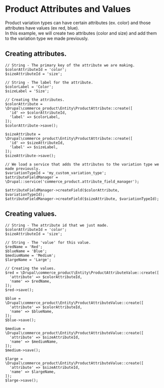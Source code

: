 # Product Attributes and Values
Product variation types can have certain attributes (ex. color) and those attributes have values (ex red, blue).
<br>
In this example, we will create two attributes (color and size) and add them to the variation type we made previously.

## Creating attributes.
```
// String - The primary key of the attribute we are making.
$colorAttributeId = 'color';
$sizeAttributeId = 'size';

// String - The label for the attribute.
$colorLabel = 'Color';
$sizeLabel = 'Size';

// Creating the attributes.
$colorAttribute = \Drupal\commerce_product\Entity\ProductAttribute::create([
  'id' => $colorAttributeId,
  'label' => $colorLabel,
]);
$colorAttribute->save();

$sizeAttribute = \Drupal\commerce_product\Entity\ProductAttribute::create([
  'id' => $sizeAttributeId,
  'label' => $sizeLabel,
]);
$sizeAttribute->save();

// We load a service that adds the attributes to the variation type we made previously.
$variationTypeId = 'my_custom_variation_type';
$attributeFieldManager = \Drupal::service('commerce_product.attribute_field_manager');

$attributeFieldManager->createField($colorAttribute, $variationTypeId);
$attributeFieldManager->createField($sizeAttribute, $variationTypeId);
```

## Creating values.
```
// String - The attribute id that we just made.
$colorAttributeId = 'color';
$sizeAttributeId = 'size';

// String - The 'value' for this value.
$redName = 'Red';
$blueName = 'Blue';
$mediumName = 'Medium';
$largeName = 'Large';

// Creating the values.
$red = \Drupal\commerce_product\Entity\ProductAttributeValue::create([
  'attribute' => $colorAttributeId,
  'name' => $redName,
]);
$red->save();

$blue = \Drupal\commerce_product\Entity\ProductAttributeValue::create([
  'attribute' => $colorAttributeId,
  'name' => $blueName,
]);
$blue->save();

$medium = \Drupal\commerce_product\Entity\ProductAttributeValue::create([
  'attribute' => $sizeAttributeId,
  'name' => $mediumName,
]);
$medium->save();

$large = \Drupal\commerce_product\Entity\ProductAttributeValue::create([
  'attribute' => $sizeAttributeId,
  'name' => $largeName,
]);
$large->save();
```
